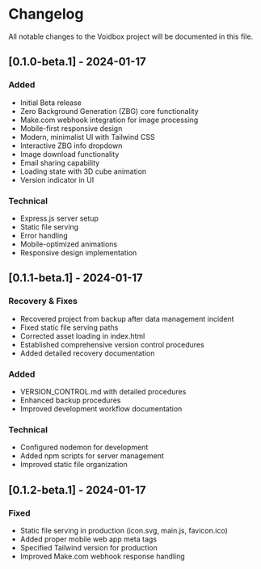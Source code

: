 # Changelog

All notable changes to the Voidbox project will be documented in this file.

## [0.1.0-beta.1] - 2024-01-17

### Added
- Initial Beta release
- Zero Background Generation (ZBG) core functionality
- Make.com webhook integration for image processing
- Mobile-first responsive design
- Modern, minimalist UI with Tailwind CSS
- Interactive ZBG info dropdown
- Image download functionality
- Email sharing capability
- Loading state with 3D cube animation
- Version indicator in UI

### Technical
- Express.js server setup
- Static file serving
- Error handling
- Mobile-optimized animations
- Responsive design implementation

## [0.1.1-beta.1] - 2024-01-17

### Recovery & Fixes
- Recovered project from backup after data management incident
- Fixed static file serving paths
- Corrected asset loading in index.html
- Established comprehensive version control procedures
- Added detailed recovery documentation

### Added
- VERSION_CONTROL.md with detailed procedures
- Enhanced backup procedures
- Improved development workflow documentation

### Technical
- Configured nodemon for development
- Added npm scripts for server management
- Improved static file organization

## [0.1.2-beta.1] - 2024-01-17

### Fixed
- Static file serving in production (icon.svg, main.js, favicon.ico)
- Added proper mobile web app meta tags
- Specified Tailwind version for production
- Improved Make.com webhook response handling
